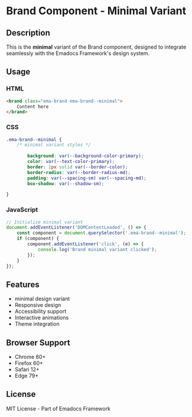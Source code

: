 # Brand Component - Minimal Variant

## Description
This is the **minimal** variant of the Brand component, designed to integrate seamlessly with the Emadocs Framework's design system.

## Usage

### HTML
```html
<brand class="ema-brand ema-brand--minimal">
    Content here
</brand>
```

### CSS
```css
.ema-brand--minimal {
    /* minimal variant styles */
    
        background: var(--background-color-primary);
        color: var(--text-color-primary);
        border: 1px solid var(--border-color);
        border-radius: var(--border-radius-md);
        padding: var(--spacing-sm) var(--spacing-md);
        box-shadow: var(--shadow-sm);
    
}
```

### JavaScript
```javascript
// Initialize minimal variant
document.addEventListener('DOMContentLoaded', () => {
    const component = document.querySelector('.ema-brand--minimal');
    if (component) {
        component.addEventListener('click', (e) => {
            console.log('Brand minimal variant clicked');
        });
    }
});
```

## Features
- minimal design variant
- Responsive design
- Accessibility support
- Interactive animations
- Theme integration

## Browser Support
- Chrome 60+
- Firefox 60+
- Safari 12+
- Edge 79+

## License
MIT License - Part of Emadocs Framework
